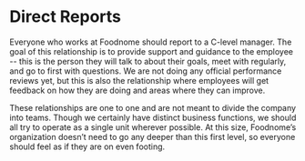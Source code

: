 # Direct Reports

Everyone who works at Foodnome should report to a C-level manager. The goal of this relationship is to provide support and guidance to the employee -- this is the person they will talk to about their goals, meet with regularly, and go to first with questions. We are not doing any official performance reviews yet, but this is also the relationship where employees will get feedback on how they are doing and areas where they can improve.

These relationships are one to one and are not meant to divide the company into teams. Though we certainly have distinct business functions, we should all try to operate as a single unit wherever possible. At this size, Foodnome’s organization doesn’t need to go any deeper than this first level, so everyone should feel as if they are on even footing.

